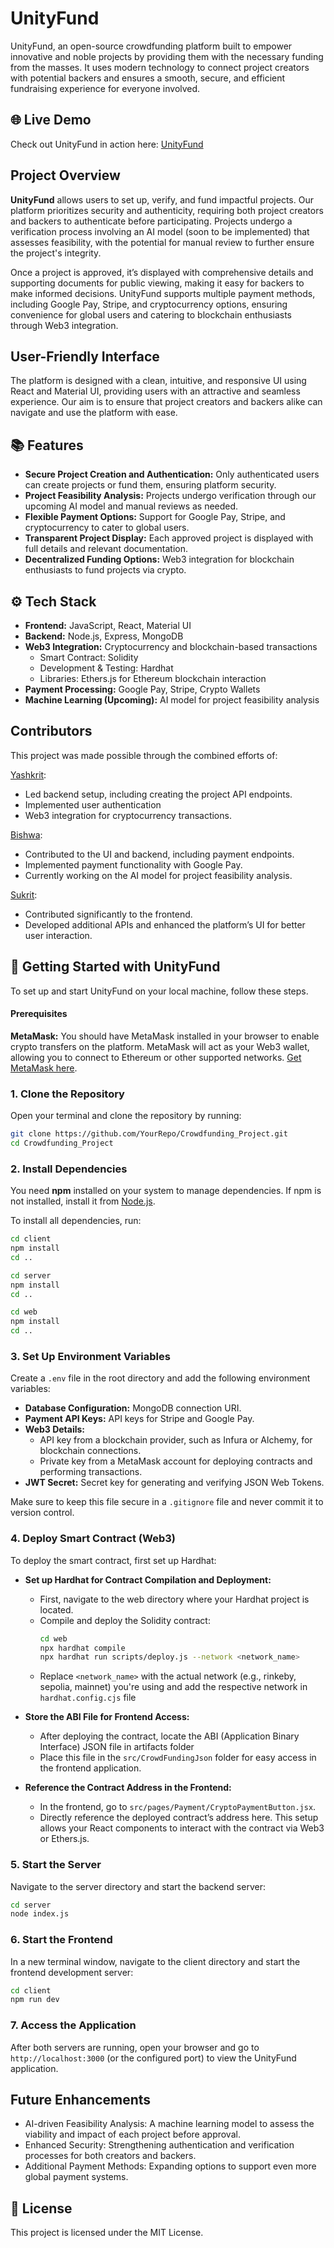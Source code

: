 # UnityFund

UnityFund, an open-source crowdfunding platform built to empower innovative and noble projects by providing them with the necessary funding from the masses. It uses modern technology to connect project creators with potential backers and ensures a smooth, secure, and efficient fundraising experience for everyone involved.

## 🌐 Live Demo
Check out UnityFund in action here: [UnityFund](link)


## Project Overview
<b>UnityFund</b> allows users to set up, verify, and fund impactful projects. Our platform prioritizes security and authenticity, requiring both project creators and backers to authenticate before participating. Projects undergo a verification process involving an AI model (soon to be implemented) that assesses feasibility, with the potential for manual review to further ensure the project's integrity.

Once a project is approved, it’s displayed with comprehensive details and supporting documents for public viewing, making it easy for backers to make informed decisions. UnityFund supports multiple payment methods, including Google Pay, Stripe, and cryptocurrency options, ensuring convenience for global users and catering to blockchain enthusiasts through Web3 integration.


## User-Friendly Interface
The platform is designed with a clean, intuitive, and responsive UI using React and Material UI, providing users with an attractive and seamless experience. Our aim is to ensure that project creators and backers alike can navigate and use the platform with ease.



## 📚 Features
- <b>Secure Project Creation and Authentication:</b>  Only authenticated users can create projects or fund them, ensuring platform security.
- <b>Project Feasibility Analysis:</b>  Projects undergo verification through our upcoming AI model and manual reviews as needed.
- <b>Flexible Payment Options:</b>  Support for Google Pay, Stripe, and cryptocurrency to cater to global users.
- <b>Transparent Project Display:</b>  Each approved project is displayed with full details and relevant documentation.
- <b>Decentralized Funding Options:</b>  Web3 integration for blockchain enthusiasts to fund projects via crypto.

## ⚙️ Tech Stack
- <b>Frontend:</b>  JavaScript, React, Material UI
- <b>Backend:</b>  Node.js, Express, MongoDB
- <b>Web3 Integration:</b>  Cryptocurrency and blockchain-based transactions
  - Smart Contract: Solidity
  - Development & Testing: Hardhat
  - Libraries: Ethers.js for Ethereum blockchain interaction
- <b>Payment Processing:</b>  Google Pay, Stripe, Crypto Wallets
- <b>Machine Learning (Upcoming):</b>  AI model for project feasibility analysis
  
## Contributors
This project was made possible through the combined efforts of:

[Yashkrit](https://github.com/Yashkrit-Singh):

- Led backend setup, including creating the project API endpoints.
- Implemented user authentication
- Web3 integration for cryptocurrency transactions.

[Bishwa](https://github.com/codebybishwa):

- Contributed to the UI and backend, including payment endpoints.
- Implemented payment functionality with Google Pay.
- Currently working on the AI model for project feasibility analysis.

[Sukrit](https://github.com/Sukrit27):

- Contributed significantly to the frontend.
- Developed additional APIs and enhanced the platform’s UI for better user interaction.
  


## 🔧 Getting Started with UnityFund

To set up and start UnityFund on your local machine, follow these steps.

#### Prerequisites
<b>MetaMask:</b>  You should have MetaMask installed in your browser to enable crypto transfers on the platform. MetaMask will act as your Web3 wallet, allowing you to connect to Ethereum or other supported networks. [Get MetaMask here](https://metamask.io/).

### 1. Clone the Repository
Open your terminal and clone the repository by running:
```bash
git clone https://github.com/YourRepo/Crowdfunding_Project.git
cd Crowdfunding_Project
```

### 2. Install Dependencies
You need **npm** installed on your system to manage dependencies. If npm is not installed, install it from [Node.js](https://nodejs.org).

To install all dependencies, run:
```bash
cd client
npm install
cd ..

cd server
npm install
cd ..

cd web
npm install
cd ..
```

### 3. Set Up Environment Variables
Create a ```.env``` file in the root directory and add the following environment variables:
  - <b>Database Configuration:</b>  MongoDB connection URI.
  - <b>Payment API Keys:</b>  API keys for Stripe and Google Pay.
  - <b>Web3 Details:</b>
      - API key from a blockchain provider, such as Infura or Alchemy, for blockchain connections.
      - Private key from a MetaMask account for deploying contracts and performing transactions.
  - <b>JWT Secret:</b>  Secret key for generating and verifying JSON Web Tokens.

Make sure to keep this file secure in a ```.gitignore``` file and never commit it to version control.

### 4. Deploy Smart Contract (Web3)
To deploy the smart contract, first set up Hardhat:

  - <b>Set up Hardhat for Contract Compilation and Deployment:</b>
    - First, navigate to the web directory where your Hardhat project is located.
    - Compile and deploy the Solidity contract:
      ```bash
      cd web
      npx hardhat compile
      npx hardhat run scripts/deploy.js --network <network_name>
      ```
    - Replace ```<network_name>``` with the actual network (e.g., rinkeby, sepolia, mainnet) you're using and add the respective network in ```hardhat.config.cjs``` file
    
  - <b>Store the ABI File for Frontend Access:</b>
    - After deploying the contract, locate the ABI (Application Binary Interface) JSON file in artifacts folder
    - Place this file in the ```src/CrowdFundingJson``` folder for easy access in the frontend application.
      
  - <b>Reference the Contract Address in the Frontend:</b>
    - In the frontend, go to ```src/pages/Payment/CryptoPaymentButton.jsx```.
    - Directly reference the deployed contract’s address here. This setup allows your React components to interact with the contract via Web3 or Ethers.js.
    
### 5. Start the Server
Navigate to the server directory and start the backend server:
```bash
cd server
node index.js
```

### 6. Start the Frontend
In a new terminal window, navigate to the client directory and start the frontend development server:
```bash
cd client
npm run dev
```

### 7. Access the Application
After both servers are running, open your browser and go to `http://localhost:3000` (or the configured port) to view the UnityFund application.


## Future Enhancements
- AI-driven Feasibility Analysis: A machine learning model to assess the viability and impact of each project before approval.
- Enhanced Security: Strengthening authentication and verification processes for both creators and backers.
- Additional Payment Methods: Expanding options to support even more global payment systems.


## 📜 License
This project is licensed under the MIT License.
